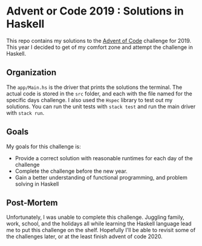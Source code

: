 # Advent or Code 2019 : Solutions in Haskell

This repo contains my solutions to the [Advent of Code](https://adventofcode.com/) challenge for 2019. This year I decided to get of my comfort zone and attempt the challenge in Haskell. 

## Organization

The `app/Main.hs` is the driver that prints the solutions the terminal. The actual code is stored in the `src` folder, and each with the file named for the specific days challenge. I also used the `Hspec` library to test out my solutions. You can run the unit tests with `stack test` and run the main driver with `stack run`.

## Goals

My goals for this challenge is:

- Provide a correct solution with reasonable runtimes for each day of the challenge
- Complete the challenge before the new year. 
- Gain a better understanding of functional programming, and problem solving in Haskell

## Post-Mortem

Unfortunately, I was unable to complete this challenge. Juggling family, work, school, and the holidays all while learning the Haskell language lead me to put this challenge on the shelf. Hopefully I'll be able to revisit some of the challenges later, or at the least finish advent of code 2020. 
